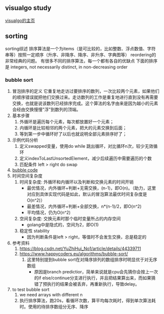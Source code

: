 ## visualgo study
[visualgo的主页](https://visualgo.net/en/)


## sorting
sorting综述
排序算法是一个为items（是可比较的，比如整数、浮点数值、字符串等）按照一定顺序（升序、非降序、降序、非升序、字典图等） reordering的非常经典的问题。
有很多不同的排序算法，每一个都有各自的优缺点
下面的排序是 integers, not necessarily distinct, in non-decreasing order 
### bubble sort
1. 冒泡排序的定义 它重复地走访过要排序的数列，一次比较两个元素，如果他们的顺序错误就把他们交换过来。走访数列的工作是重复地进行直到没有再需要交换，也就是说该数列已经排序完成。这个算法的名字由来是因为越小的元素会经由交换慢慢"浮"到数列的顶端。
2. 基本步骤
    1. 外循环是遍历每个元素，每次都放置好一个元素；　　　
    2. 内循环是比较相邻的两个元素，把大的元素交换到后面；
    3. 等到第一步中循环好了以后也就说明全部元素排序好了；
2. 示例代码分析
    1. 定义swapped变量，使用do while 跳出循环，对比循环n次，较少无效循环
    2. 定义indexToLastUnsortedElement，减少后续遍历中需要遍历的个数
    3. 匹配条件 left > right do swap
3. [bubble code](./sort/bubble.go)
4. 时间空间复杂度
    1. 时间复杂度: 外循环和内循环以及判断和交换元素的时间开销
        * 最优情况，内外循环+判断+无需交换，(n-1)，即O(n)。（助力，这里对应到具体实现代码是如此，默认的冒泡算法最优时间复杂度是O(n^2)）
        * 最差情况，内外循环+判断+全部交换，n*(n-1)/2，即O(n^2)
        * 平均情况，仍为O(n^2)
    2. 空间复杂度: 交换元素时那个临时变量所占的内存空间
        * golang中是隐式的，空间为2，即O(1)
    3. 稳定性 stability
        * 因为判断条件是left > right，等值时不会发生交换，总是稳定的    
5. 参考资料
    1. https://blog.csdn.net/YuZhiHui_No1/article/details/44339711
    2. https://www.happycoders.eu/algorithms/bubble-sort/
        1. 这里特别提到bubble sort在对降序排列的数组排序时明显优于对无序数组
            * 原因是branch predictior，简单来说就是cpu会先猜你会按上一次的if else/continue分支进行执行，并且把结果算出来，而如果猜错了预执行的结果会被丢弃，再重新执行，导致delay。
6. to test bubble sort
    1. we need arrays with different n
    2. 执行排序算法，跑20s，看循环次数，算平均每次耗时，得到单次算法耗时。使用的待排序数组分无序、降序
